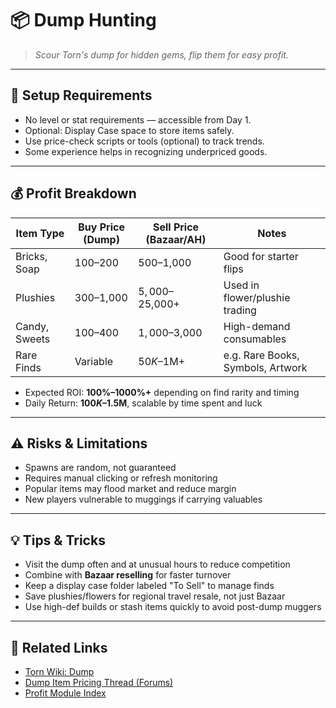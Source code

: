 ﻿# 📦 Dump Hunting

> *Scour Torn's dump for hidden gems, flip them for easy profit.*

---

## 🔧 Setup Requirements

- No level or stat requirements — accessible from Day 1.
- Optional: Display Case space to store items safely.
- Use price-check scripts or tools (optional) to track trends.
- Some experience helps in recognizing underpriced goods.

---

## 💰 Profit Breakdown

| Item Type      | Buy Price (Dump) | Sell Price (Bazaar/AH) | Notes                             |
|----------------|------------------|--------------------------|-----------------------------------|
| Bricks, Soap   | $100–$200        | $500–$1,000              | Good for starter flips            |
| Plushies       | $300–$1,000      | $5,000–$25,000+          | Used in flower/plushie trading    |
| Candy, Sweets  | $100–$400        | $1,000–$3,000            | High-demand consumables           |
| Rare Finds     | Variable         | $50K–$1M+                | e.g. Rare Books, Symbols, Artwork |

- Expected ROI: **100%–1000%+** depending on find rarity and timing
- Daily Return: **$100K–$1.5M**, scalable by time spent and luck

---

## ⚠️ Risks & Limitations

- Spawns are random, not guaranteed
- Requires manual clicking or refresh monitoring
- Popular items may flood market and reduce margin
- New players vulnerable to muggings if carrying valuables

---

## 💡 Tips & Tricks

- Visit the dump often and at unusual hours to reduce competition
- Combine with **Bazaar reselling** for faster turnover
- Keep a display case folder labeled "To Sell" to manage finds
- Save plushies/flowers for regional travel resale, not just Bazaar
- Use high-def builds or stash items quickly to avoid post-dump muggers

---

## 🔗 Related Links

- [Torn Wiki: Dump](https://wiki.torn.com/wiki/Dump)
- [Dump Item Pricing Thread (Forums)](#)
- [Profit Module Index](index.md)
